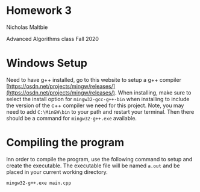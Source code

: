 # Homework 3

Nicholas Maltbie

Advanced Algorithms class Fall 2020


# Windows Setup

Need to have g++ installed, go to this website to setup a g++ compiler [https://osdn.net/projects/mingw/releases/](https://osdn.net/projects/mingw/releases/).
When installing, make sure to select the install option for `mingw32-gcc-g++-bin` when installing to include the version of the c++ compiler we need for this project.
Note, you may need to add `C:\MinGW\bin` to your path and restart your terminal.
Then there should be a command for `mingw32-g++.exe` available.

# Compiling the program

Inn order to compile the program, use the following command to setup and create the executable. The executable file will be named `a.out` and be placed in your current working directory.

```bash
mingw32-g++.exe main.cpp
```
